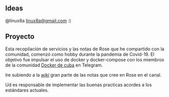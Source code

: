 ##  Ideas

@linux8a linux8a@gmail.com :)

## Proyecto

Esta recopilación de servicios y las notas de Rose que he compartido con la comunidad, comenzó como hobby durante la pandemia de Covid-19. El objetivo fue impulsar el uso de docker y docker-compose con los miembros de la comunidad  <a href="https://t.me/dockercuba" title="Title">Docker de cuba</a> en Telegram.

Ire subiendo a la [wiki](https://github.com/linux8a/Docker-Cuba/wiki) gran parte de las notas que cree en Rose en el canal.

Ud es responsable de implementar las buenas practicas acordes a los estándares actuales.



